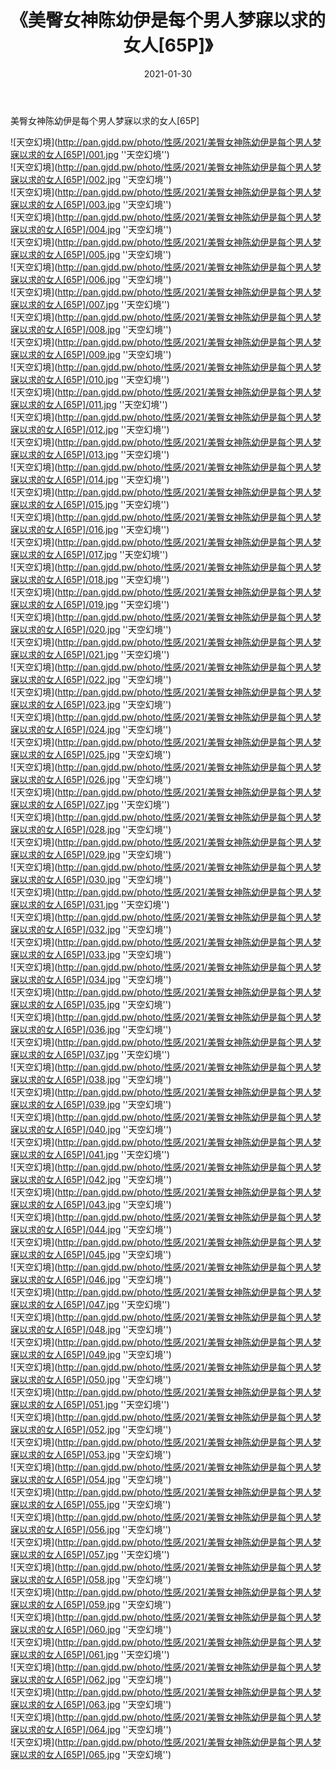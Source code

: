 ﻿---
layout: post
title:  《美臀女神陈幼伊是每个男人梦寐以求的女人[65P]》
date:   2021-01-30
img: http://pan.gjdd.pw/photo/性感/2021/美臀女神陈幼伊是每个男人梦寐以求的女人[65P]/000.jpg
categories: [美女, 性感, 泳衣]
---

美臀女神陈幼伊是每个男人梦寐以求的女人[65P]



![天空幻境](http://pan.gjdd.pw/photo/性感/2021/美臀女神陈幼伊是每个男人梦寐以求的女人[65P]/001.jpg ''天空幻境'') <br>
![天空幻境](http://pan.gjdd.pw/photo/性感/2021/美臀女神陈幼伊是每个男人梦寐以求的女人[65P]/002.jpg ''天空幻境'') <br>
![天空幻境](http://pan.gjdd.pw/photo/性感/2021/美臀女神陈幼伊是每个男人梦寐以求的女人[65P]/003.jpg ''天空幻境'') <br>
![天空幻境](http://pan.gjdd.pw/photo/性感/2021/美臀女神陈幼伊是每个男人梦寐以求的女人[65P]/004.jpg ''天空幻境'') <br>
![天空幻境](http://pan.gjdd.pw/photo/性感/2021/美臀女神陈幼伊是每个男人梦寐以求的女人[65P]/005.jpg ''天空幻境'') <br>
![天空幻境](http://pan.gjdd.pw/photo/性感/2021/美臀女神陈幼伊是每个男人梦寐以求的女人[65P]/006.jpg ''天空幻境'') <br>
![天空幻境](http://pan.gjdd.pw/photo/性感/2021/美臀女神陈幼伊是每个男人梦寐以求的女人[65P]/007.jpg ''天空幻境'') <br>
![天空幻境](http://pan.gjdd.pw/photo/性感/2021/美臀女神陈幼伊是每个男人梦寐以求的女人[65P]/008.jpg ''天空幻境'') <br>
![天空幻境](http://pan.gjdd.pw/photo/性感/2021/美臀女神陈幼伊是每个男人梦寐以求的女人[65P]/009.jpg ''天空幻境'') <br>
![天空幻境](http://pan.gjdd.pw/photo/性感/2021/美臀女神陈幼伊是每个男人梦寐以求的女人[65P]/010.jpg ''天空幻境'') <br>
![天空幻境](http://pan.gjdd.pw/photo/性感/2021/美臀女神陈幼伊是每个男人梦寐以求的女人[65P]/011.jpg ''天空幻境'') <br>
![天空幻境](http://pan.gjdd.pw/photo/性感/2021/美臀女神陈幼伊是每个男人梦寐以求的女人[65P]/012.jpg ''天空幻境'') <br>
![天空幻境](http://pan.gjdd.pw/photo/性感/2021/美臀女神陈幼伊是每个男人梦寐以求的女人[65P]/013.jpg ''天空幻境'') <br>
![天空幻境](http://pan.gjdd.pw/photo/性感/2021/美臀女神陈幼伊是每个男人梦寐以求的女人[65P]/014.jpg ''天空幻境'') <br>
![天空幻境](http://pan.gjdd.pw/photo/性感/2021/美臀女神陈幼伊是每个男人梦寐以求的女人[65P]/015.jpg ''天空幻境'') <br>
![天空幻境](http://pan.gjdd.pw/photo/性感/2021/美臀女神陈幼伊是每个男人梦寐以求的女人[65P]/016.jpg ''天空幻境'') <br>
![天空幻境](http://pan.gjdd.pw/photo/性感/2021/美臀女神陈幼伊是每个男人梦寐以求的女人[65P]/017.jpg ''天空幻境'') <br>
![天空幻境](http://pan.gjdd.pw/photo/性感/2021/美臀女神陈幼伊是每个男人梦寐以求的女人[65P]/018.jpg ''天空幻境'') <br>
![天空幻境](http://pan.gjdd.pw/photo/性感/2021/美臀女神陈幼伊是每个男人梦寐以求的女人[65P]/019.jpg ''天空幻境'') <br>
![天空幻境](http://pan.gjdd.pw/photo/性感/2021/美臀女神陈幼伊是每个男人梦寐以求的女人[65P]/020.jpg ''天空幻境'') <br>
![天空幻境](http://pan.gjdd.pw/photo/性感/2021/美臀女神陈幼伊是每个男人梦寐以求的女人[65P]/021.jpg ''天空幻境'') <br>
![天空幻境](http://pan.gjdd.pw/photo/性感/2021/美臀女神陈幼伊是每个男人梦寐以求的女人[65P]/022.jpg ''天空幻境'') <br>
![天空幻境](http://pan.gjdd.pw/photo/性感/2021/美臀女神陈幼伊是每个男人梦寐以求的女人[65P]/023.jpg ''天空幻境'') <br>
![天空幻境](http://pan.gjdd.pw/photo/性感/2021/美臀女神陈幼伊是每个男人梦寐以求的女人[65P]/024.jpg ''天空幻境'') <br>
![天空幻境](http://pan.gjdd.pw/photo/性感/2021/美臀女神陈幼伊是每个男人梦寐以求的女人[65P]/025.jpg ''天空幻境'') <br>
![天空幻境](http://pan.gjdd.pw/photo/性感/2021/美臀女神陈幼伊是每个男人梦寐以求的女人[65P]/026.jpg ''天空幻境'') <br>
![天空幻境](http://pan.gjdd.pw/photo/性感/2021/美臀女神陈幼伊是每个男人梦寐以求的女人[65P]/027.jpg ''天空幻境'') <br>
![天空幻境](http://pan.gjdd.pw/photo/性感/2021/美臀女神陈幼伊是每个男人梦寐以求的女人[65P]/028.jpg ''天空幻境'') <br>
![天空幻境](http://pan.gjdd.pw/photo/性感/2021/美臀女神陈幼伊是每个男人梦寐以求的女人[65P]/029.jpg ''天空幻境'') <br>
![天空幻境](http://pan.gjdd.pw/photo/性感/2021/美臀女神陈幼伊是每个男人梦寐以求的女人[65P]/030.jpg ''天空幻境'') <br>
![天空幻境](http://pan.gjdd.pw/photo/性感/2021/美臀女神陈幼伊是每个男人梦寐以求的女人[65P]/031.jpg ''天空幻境'') <br>
![天空幻境](http://pan.gjdd.pw/photo/性感/2021/美臀女神陈幼伊是每个男人梦寐以求的女人[65P]/032.jpg ''天空幻境'') <br>
![天空幻境](http://pan.gjdd.pw/photo/性感/2021/美臀女神陈幼伊是每个男人梦寐以求的女人[65P]/033.jpg ''天空幻境'') <br>
![天空幻境](http://pan.gjdd.pw/photo/性感/2021/美臀女神陈幼伊是每个男人梦寐以求的女人[65P]/034.jpg ''天空幻境'') <br>
![天空幻境](http://pan.gjdd.pw/photo/性感/2021/美臀女神陈幼伊是每个男人梦寐以求的女人[65P]/035.jpg ''天空幻境'') <br>
![天空幻境](http://pan.gjdd.pw/photo/性感/2021/美臀女神陈幼伊是每个男人梦寐以求的女人[65P]/036.jpg ''天空幻境'') <br>
![天空幻境](http://pan.gjdd.pw/photo/性感/2021/美臀女神陈幼伊是每个男人梦寐以求的女人[65P]/037.jpg ''天空幻境'') <br>
![天空幻境](http://pan.gjdd.pw/photo/性感/2021/美臀女神陈幼伊是每个男人梦寐以求的女人[65P]/038.jpg ''天空幻境'') <br>
![天空幻境](http://pan.gjdd.pw/photo/性感/2021/美臀女神陈幼伊是每个男人梦寐以求的女人[65P]/039.jpg ''天空幻境'') <br>
![天空幻境](http://pan.gjdd.pw/photo/性感/2021/美臀女神陈幼伊是每个男人梦寐以求的女人[65P]/040.jpg ''天空幻境'') <br>
![天空幻境](http://pan.gjdd.pw/photo/性感/2021/美臀女神陈幼伊是每个男人梦寐以求的女人[65P]/041.jpg ''天空幻境'') <br>
![天空幻境](http://pan.gjdd.pw/photo/性感/2021/美臀女神陈幼伊是每个男人梦寐以求的女人[65P]/042.jpg ''天空幻境'') <br>
![天空幻境](http://pan.gjdd.pw/photo/性感/2021/美臀女神陈幼伊是每个男人梦寐以求的女人[65P]/043.jpg ''天空幻境'') <br>
![天空幻境](http://pan.gjdd.pw/photo/性感/2021/美臀女神陈幼伊是每个男人梦寐以求的女人[65P]/044.jpg ''天空幻境'') <br>
![天空幻境](http://pan.gjdd.pw/photo/性感/2021/美臀女神陈幼伊是每个男人梦寐以求的女人[65P]/045.jpg ''天空幻境'') <br>
![天空幻境](http://pan.gjdd.pw/photo/性感/2021/美臀女神陈幼伊是每个男人梦寐以求的女人[65P]/046.jpg ''天空幻境'') <br>
![天空幻境](http://pan.gjdd.pw/photo/性感/2021/美臀女神陈幼伊是每个男人梦寐以求的女人[65P]/047.jpg ''天空幻境'') <br>
![天空幻境](http://pan.gjdd.pw/photo/性感/2021/美臀女神陈幼伊是每个男人梦寐以求的女人[65P]/048.jpg ''天空幻境'') <br>
![天空幻境](http://pan.gjdd.pw/photo/性感/2021/美臀女神陈幼伊是每个男人梦寐以求的女人[65P]/049.jpg ''天空幻境'') <br>
![天空幻境](http://pan.gjdd.pw/photo/性感/2021/美臀女神陈幼伊是每个男人梦寐以求的女人[65P]/050.jpg ''天空幻境'') <br>
![天空幻境](http://pan.gjdd.pw/photo/性感/2021/美臀女神陈幼伊是每个男人梦寐以求的女人[65P]/051.jpg ''天空幻境'') <br>
![天空幻境](http://pan.gjdd.pw/photo/性感/2021/美臀女神陈幼伊是每个男人梦寐以求的女人[65P]/052.jpg ''天空幻境'') <br>
![天空幻境](http://pan.gjdd.pw/photo/性感/2021/美臀女神陈幼伊是每个男人梦寐以求的女人[65P]/053.jpg ''天空幻境'') <br>
![天空幻境](http://pan.gjdd.pw/photo/性感/2021/美臀女神陈幼伊是每个男人梦寐以求的女人[65P]/054.jpg ''天空幻境'') <br>
![天空幻境](http://pan.gjdd.pw/photo/性感/2021/美臀女神陈幼伊是每个男人梦寐以求的女人[65P]/055.jpg ''天空幻境'') <br>
![天空幻境](http://pan.gjdd.pw/photo/性感/2021/美臀女神陈幼伊是每个男人梦寐以求的女人[65P]/056.jpg ''天空幻境'') <br>
![天空幻境](http://pan.gjdd.pw/photo/性感/2021/美臀女神陈幼伊是每个男人梦寐以求的女人[65P]/057.jpg ''天空幻境'') <br>
![天空幻境](http://pan.gjdd.pw/photo/性感/2021/美臀女神陈幼伊是每个男人梦寐以求的女人[65P]/058.jpg ''天空幻境'') <br>
![天空幻境](http://pan.gjdd.pw/photo/性感/2021/美臀女神陈幼伊是每个男人梦寐以求的女人[65P]/059.jpg ''天空幻境'') <br>
![天空幻境](http://pan.gjdd.pw/photo/性感/2021/美臀女神陈幼伊是每个男人梦寐以求的女人[65P]/060.jpg ''天空幻境'') <br>
![天空幻境](http://pan.gjdd.pw/photo/性感/2021/美臀女神陈幼伊是每个男人梦寐以求的女人[65P]/061.jpg ''天空幻境'') <br>
![天空幻境](http://pan.gjdd.pw/photo/性感/2021/美臀女神陈幼伊是每个男人梦寐以求的女人[65P]/062.jpg ''天空幻境'') <br>
![天空幻境](http://pan.gjdd.pw/photo/性感/2021/美臀女神陈幼伊是每个男人梦寐以求的女人[65P]/063.jpg ''天空幻境'') <br>
![天空幻境](http://pan.gjdd.pw/photo/性感/2021/美臀女神陈幼伊是每个男人梦寐以求的女人[65P]/064.jpg ''天空幻境'') <br>
![天空幻境](http://pan.gjdd.pw/photo/性感/2021/美臀女神陈幼伊是每个男人梦寐以求的女人[65P]/065.jpg ''天空幻境'') <br>